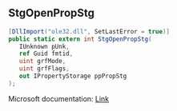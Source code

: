 ## StgOpenPropStg

```csharp
[DllImport("ole32.dll", SetLastError = true)]
public static extern int StgOpenPropStg(
   IUnknown pUnk,
   ref Guid fmtid,
   uint grfMode,
   uint grfFlags,
   out IPropertyStorage ppPropStg
);
```

Microsoft documentation: [Link](https://learn.microsoft.com/en-us/windows/win32/api/coml2api/nf-coml2api-stgopenpropstg)
